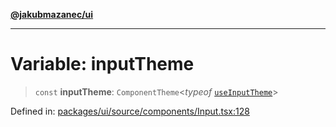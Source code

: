 [**@jakubmazanec/ui**](../README.md)

---

# Variable: inputTheme

> `const` **inputTheme**: `ComponentTheme`\<_typeof_ [`useInputTheme`](useInputTheme.md)\>

Defined in:
[packages/ui/source/components/Input.tsx:128](https://github.com/jakubmazanec/tools/blob/a9ba87d349a220bbed24d161794f90a6ba6009e5/packages/ui/source/components/Input.tsx#L128)
